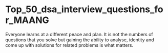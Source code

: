 # Top_50_dsa_interview_questions_for_MAANG
Everyone learns at a different peace and plan. It is not the numbers of questions that you solve but gaining the ability to analyse, identity and come up with solutions for related problems is what matters. 
